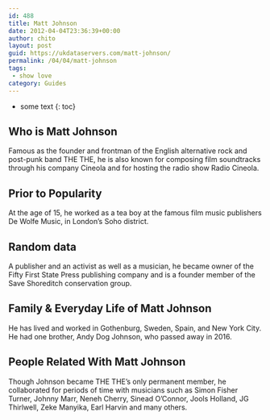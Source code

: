 ```yaml
---
id: 488
title: Matt Johnson
date: 2012-04-04T23:36:39+00:00
author: chito
layout: post
guid: https://ukdataservers.com/matt-johnson/
permalink: /04/04/matt-johnson
tags:
 - show love
category: Guides
---
```


* some text
{: toc}


## Who is  Matt Johnson
                  
                  
                  
Famous as the founder and frontman of the English alternative rock and post-punk band THE THE, he is also known for composing film soundtracks through his company Cineola and for hosting the radio show Radio Cineola.
                  
                
                
                
## Prior to Popularity 
                  
                  
                  
At the age of 15, he worked as a tea boy at the famous film music publishers De Wolfe Music, in London’s Soho district.
                  
                
                
                
## Random data 
                  
                  
                  
A publisher and an activist as well as a musician, he became owner of the Fifty First State Press publishing company and is a founder member of the Save Shoreditch conservation group.
                  
                
                
                
## Family & Everyday Life of Matt Johnson
                  
                  
                  
He has lived and worked in Gothenburg, Sweden, Spain, and New York City. He had one brother, Andy Dog Johnson, who passed away in 2016.
                  
                
                
                
## People Related With  Matt Johnson
                  
                  
                  
Though Johnson became THE THE&#8217;s only permanent member, he collaborated for periods of time with musicians such as Simon Fisher Turner, Johnny Marr, Neneh Cherry, Sinead O&#8217;Connor, Jools Holland, JG Thirlwell, Zeke Manyika, Earl Harvin and many others.
                  
                
              
            
          
          
          
    
    
  
